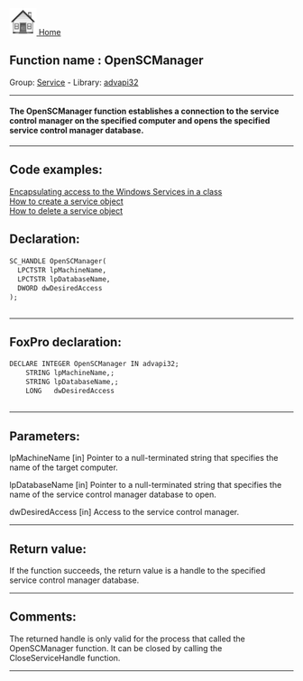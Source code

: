[<img src="../../images/home.png"> Home ](https://github.com/VFPX/Win32API)  

## Function name : OpenSCManager
Group: [Service](../../functions_group.md#Service)  -  Library: [advapi32](../../libraries.md#advapi32)  
***  


#### The OpenSCManager function establishes a connection to the service control manager on the specified computer and opens the specified service control manager database.

***  


## Code examples:
[Encapsulating access to the Windows Services in a class](../../samples/sample_476.md)  
[How to create a service object](../../samples/sample_517.md)  
[How to delete a service object](../../samples/sample_518.md)  

## Declaration:
```foxpro  
SC_HANDLE OpenSCManager(
  LPCTSTR lpMachineName,
  LPCTSTR lpDatabaseName,
  DWORD dwDesiredAccess
);
  
```  
***  


## FoxPro declaration:
```foxpro  
DECLARE INTEGER OpenSCManager IN advapi32;
	STRING lpMachineName,;
	STRING lpDatabaseName,;
	LONG   dwDesiredAccess
  
```  
***  


## Parameters:
lpMachineName 
[in] Pointer to a null-terminated string that specifies the name of the target computer.

lpDatabaseName 
[in] Pointer to a null-terminated string that specifies the name of the service control manager database to open.

dwDesiredAccess 
[in] Access to the service control manager.  
***  


## Return value:
If the function succeeds, the return value is a handle to the specified service control manager database.  
***  


## Comments:
The returned handle is only valid for the process that called the OpenSCManager function. It can be closed by calling the CloseServiceHandle function.  
  
***  

